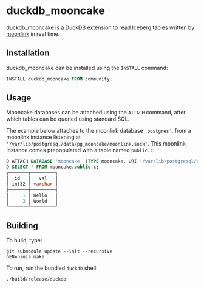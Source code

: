 # duckdb_mooncake

duckdb_mooncake is a DuckDB extension to read Iceberg tables written by [moonlink][moonlink-link] in real time.

## Installation

duckdb_mooncake can be installed using the `INSTALL` command:
```sql
INSTALL duckdb_mooncake FROM community;
```

## Usage

Mooncake databases can be attached using the `ATTACH` command, after which tables can be queried using standard SQL.

The example below attaches to the moonlink database `'postgres'`, from a moonlink instance listening at `'/var/lib/postgresql/data/pg_mooncake/moonlink.sock'`. This moonlink instance comes prepopulated with a table named `public.c`:
```sql
D ATTACH DATABASE 'mooncake' (TYPE mooncake, URI '/var/lib/postgresql/data/pg_mooncake/moonlink.sock', DATABASE 'postgres');
D SELECT * FROM mooncake.public.c;
┌───────┬─────────┐
│  id   │   val   │
│ int32 │ varchar │
├───────┼─────────┤
│     1 │ Hello   │
│     2 │ World   │
└───────┴─────────┘
```

## Building

To build, type:
```
git submodule update --init --recursive
GEN=ninja make
```

To run, run the bundled `duckdb` shell:
```
./build/release/duckdb
```

[moonlink-link]: https://github.com/Mooncake-Labs/moonlink
